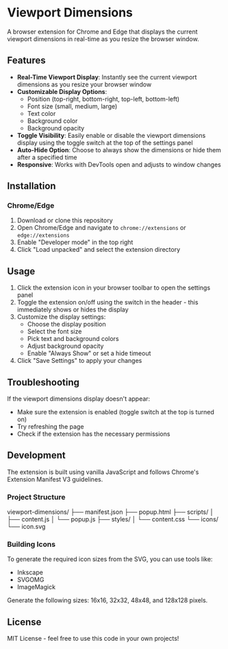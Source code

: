 # Viewport Dimensions

A browser extension for Chrome and Edge that displays the current viewport dimensions in real-time as you resize the browser window.

## Features

- **Real-Time Viewport Display**: Instantly see the current viewport dimensions as you resize your browser window
- **Customizable Display Options**: 
  - Position (top-right, bottom-right, top-left, bottom-left)
  - Font size (small, medium, large)
  - Text color
  - Background color
  - Background opacity
- **Toggle Visibility**: Easily enable or disable the viewport dimensions display using the toggle switch at the top of the settings panel
- **Auto-Hide Option**: Choose to always show the dimensions or hide them after a specified time
- **Responsive**: Works with DevTools open and adjusts to window changes

## Installation

### Chrome/Edge
1. Download or clone this repository
2. Open Chrome/Edge and navigate to `chrome://extensions` or `edge://extensions`
3. Enable "Developer mode" in the top right
4. Click "Load unpacked" and select the extension directory

## Usage

1. Click the extension icon in your browser toolbar to open the settings panel
2. Toggle the extension on/off using the switch in the header - this immediately shows or hides the display
3. Customize the display settings:
   - Choose the display position
   - Select the font size
   - Pick text and background colors
   - Adjust background opacity
   - Enable "Always Show" or set a hide timeout
4. Click "Save Settings" to apply your changes

## Troubleshooting

If the viewport dimensions display doesn't appear:
- Make sure the extension is enabled (toggle switch at the top is turned on)
- Try refreshing the page
- Check if the extension has the necessary permissions

## Development

The extension is built using vanilla JavaScript and follows Chrome's Extension Manifest V3 guidelines.

### Project Structure
viewport-dimensions/
├── manifest.json
├── popup.html
├── scripts/
│ ├── content.js
│ └── popup.js
├── styles/
│ └── content.css
└── icons/
└── icon.svg


### Building Icons
To generate the required icon sizes from the SVG, you can use tools like:
- Inkscape
- SVGOMG
- ImageMagick

Generate the following sizes: 16x16, 32x32, 48x48, and 128x128 pixels.

## License

MIT License - feel free to use this code in your own projects!
```
